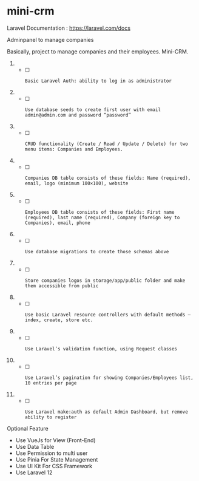 # mini-crm

Laravel Documentation : https://laravel.com/docs

Adminpanel to manage companies

Basically, project to manage companies and their employees. Mini-CRM.

1. - [ ]     Basic Laravel Auth: ability to log in as administrator
1. - [ ]     Use database seeds to create first user with email admin@admin.com and password “password”
1. - [ ]     CRUD functionality (Create / Read / Update / Delete) for two menu items: Companies and Employees.
1. - [ ]     Companies DB table consists of these fields: Name (required), email, logo (minimum 100×100), website
1. - [ ]     Employees DB table consists of these fields: First name (required), last name (required), Company (foreign key to Companies), email, phone
1. - [ ]     Use database migrations to create those schemas above
1. - [ ]     Store companies logos in storage/app/public folder and make them accessible from public
1. - [ ]     Use basic Laravel resource controllers with default methods – index, create, store etc.
1. - [ ]     Use Laravel’s validation function, using Request classes
1. - [ ]     Use Laravel’s pagination for showing Companies/Employees list, 10 entries per page
1. - [ ]     Use Laravel make:auth as default Admin Dashboard, but remove ability to register

Optional Feature

- Use VueJs for View (Front-End)
- Use Data Table
- Use Permission to multi user
- Use Pinia For State Management
- Use UI Kit For CSS Framework
- Use Laravel 12
